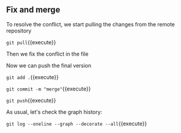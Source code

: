 ## Fix and merge

To resolve the conflict, we start pulling the changes from the remote repository

`git pull`{{execute}}

Then we fix the conflict in the file

Now we can push the final version

`git add .`{{execute}}

`git commit -m "merge"`{{execute}}

`git push`{{execute}}

As usual, let's check the graph history:

`git log --oneline --graph --decorate --all`{{execute}}

